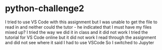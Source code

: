 # python-challenge2
I tried to use VS Code with this assignment but I was unable to get the file to read in and neither could the tutor - he indicated that I must have my files mixed up? I tried the way we did it in class and it did not work 
I tried the tutorial for VS Code online but it did not work 
I read through the assignment and did not see where it said I had to use VSCode 
So I switched to Jupyter



